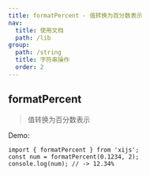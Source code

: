 ```yaml
---
title: formatPercent - 值转换为百分数表示
nav:
  title: 使用文档
  path: /lib
group:
  path: /string
  title: 字符串操作
  order: 2
---
```


## formatPercent

> 值转换为百分数表示

Demo:

```tsx | pure
import { formatPercent } from 'xijs';
const num = formatPercent(0.1234, 2);
console.log(num); // -> 12.34%
```
